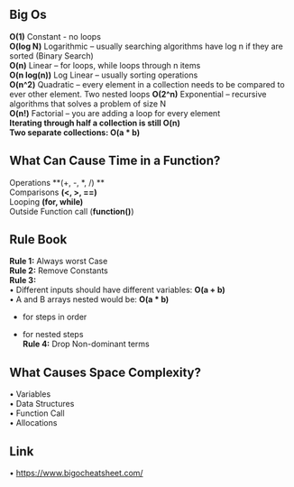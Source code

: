 **Big Os**
---------------

**O(1)** Constant - no loops <br>
**O(log N)** Logarithmic – usually searching algorithms have log n if they are sorted (Binary Search) <br>
**O(n)** Linear – for loops, while loops through n items <br>
**O(n log(n))** Log Linear – usually sorting operations <br>
**O(n^2)** Quadratic – every element in a collection needs to be compared to ever other element. Two nested loops
**O(2^n)** Exponential – recursive algorithms that solves a problem of size N <br>
**O(n!)** Factorial – you are adding a loop for every element <br>
**Iterating through half a collection is still O(n)** <br>
**Two separate collections: O(a * b)** <br>

## What Can Cause Time in a Function? <br>
Operations **(+, -, *, /) ** <br>
Comparisons **(<, >, ==)** <br>
Looping **(for, while)** <br>
Outside Function call (**function()**) <br>
## Rule Book
**Rule 1:** Always worst Case <br>
**Rule 2:** Remove Constants <br>
**Rule 3:** <br>
  • Different inputs should have different variables: **O(a + b)** <br>
  • A and B arrays nested would be: **O(a * b)** <br>
  + for steps in order <br>
  * for nested steps <br>
**Rule 4:** Drop Non-dominant terms <br>
## What Causes Space Complexity?
  • Variables <br>
  • Data Structures <br>
  • Function Call <br>
  • Allocations
## Link
  • https://www.bigocheatsheet.com/
